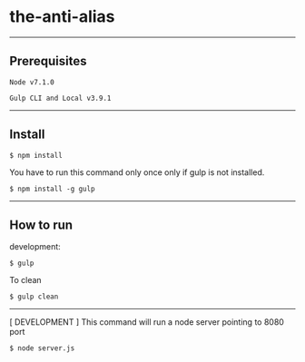 # the-anti-alias

-------
Prerequisites
-------

```Node v7.1.0```

```Gulp CLI and Local v3.9.1```
                                                                             
-------
Install
-------

```$ npm install```


You have to run this command only once only if gulp is not installed.

```$ npm install -g gulp```

----------
How to run
----------

development:

```$ gulp```

To clean 

```$ gulp clean```

-------

[ DEVELOPMENT ]
This command will run a node server pointing to 8080 port

```$ node server.js```